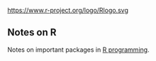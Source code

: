https://www.r-project.org/logo/Rlogo.svg


## Notes on R


Notes on important packages in [R programming](https://www.r-project.org/).


